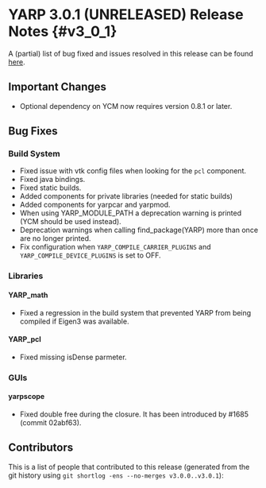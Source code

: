 YARP 3.0.1 (UNRELEASED) Release Notes                                  {#v3_0_1}
=====================================


A (partial) list of bug fixed and issues resolved in this release can be found
[here](https://github.com/robotology/yarp/issues?q=label%3A%22Fixed+in%3A+YARP+v3.0.1%22).


Important Changes
-----------------

* Optional dependency on YCM now requires version 0.8.1 or later.

Bug Fixes
---------

### Build System

* Fixed issue with vtk config files when looking for the `pcl` component.
* Fixed java bindings.
* Fixed static builds.
* Added components for private libraries (needed for static builds)
* Added components for yarpcar and yarpmod.
* When using YARP_MODULE_PATH a deprecation warning is printed (YCM should
  be used instead).
* Deprecation warnings when calling find_package(YARP) more than once are no
  longer printed.
* Fix configuration when `YARP_COMPILE_CARRIER_PLUGINS` and
  `YARP_COMPILE_DEVICE_PLUGINS` is set to OFF.


### Libraries

#### YARP_math

* Fixed a regression in the build system that prevented YARP from being
  compiled if Eigen3 was available.

#### YARP_pcl

* Fixed missing isDense parmeter.

### GUIs

#### yarpscope

* Fixed double free during the closure. It has been introduced by #1685
  (commit 02abf63).

Contributors
------------

This is a list of people that contributed to this release (generated from the
git history using `git shortlog -ens --no-merges v3.0.0..v3.0.1`):


```
```
